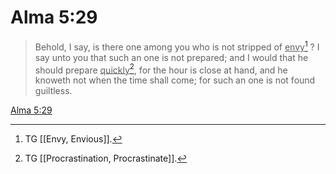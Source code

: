 # Alma 5:29

> Behold, I say, is there one among you who is not stripped of <u>envy</u>[^a] ? I say unto you that such an one is not prepared; and I would that he should prepare <u>quickly</u>[^b], for the hour is close at hand, and he knoweth not when the time shall come; for such an one is not found guiltless.

[Alma 5:29](https://www.churchofjesuschrist.org/study/scriptures/bofm/alma/5?lang=eng&id=p29#p29)


[^a]: TG [[Envy, Envious]].
[^b]: TG [[Procrastination, Procrastinate]].
